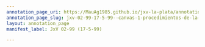 ```yaml
---
annotation_page_uri: https://MauAg1985.github.io/jxv-la-plata/annotations/jxv-02-99-17-5-99--canvas-1-procedimientos-de-la-comisar-a.json
annotation_page_slug: jxv-02-99-17-5-99--canvas-1-procedimientos-de-la-comisar-a
layout: annotation_page
manifest_label: JxV 02-99 (17-5-99)

---
```

